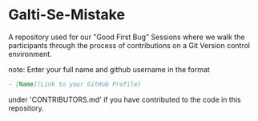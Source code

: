 # Galti-Se-Mistake

A repository used for our "Good First Bug" Sessions where we walk the participants through the process of contributions on a Git Version control environment.

note: Enter your full name and github username in the format 

```markdown
- [Name](Link to your GitHub Profile)
``` 
under 'CONTRIBUTORS.md' if you have contributed to the code in this repository.
